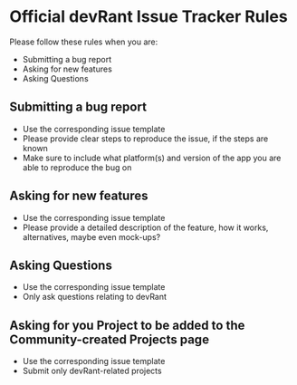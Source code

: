 # Official devRant Issue Tracker Rules

Please follow these rules when you are:
- Submitting a bug report
- Asking for new features
- Asking Questions


## Submitting a bug report
- Use the corresponding issue template
- Please provide clear steps to reproduce the issue, if the steps are known
- Make sure to include what platform(s) and version of the app you are able to reproduce the bug on


## Asking for new features
- Use the corresponding issue template
- Please provide a detailed description of the feature, how it works, alternatives, maybe even mock-ups?


## Asking Questions
- Use the corresponding issue template
- Only ask questions relating to devRant


## Asking for you Project to be added to the Community-created Projects page
- Use the corresponding issue template
- Submit only devRant-related projects
